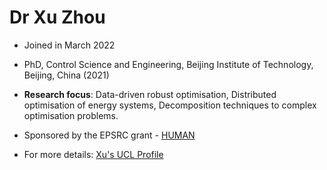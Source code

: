 # Dr Xu Zhou

- Joined in March 2022

- PhD, Control Science and Engineering, Beijing Institute of Technology, Beijing, China (2021)

- **Research focus**: Data-driven robust optimisation, Distributed optimisation of energy systems, Decomposition techniques to complex optimisation problems.

- Sponsored by the EPSRC grant - [HUMAN](https://gow.epsrc.ukri.org/NGBOViewGrant.aspx?GrantRef=EP/T022930/1)

- For more details: [Xu's UCL Profile](https://profiles.ucl.ac.uk/93691-xu-zhou)
